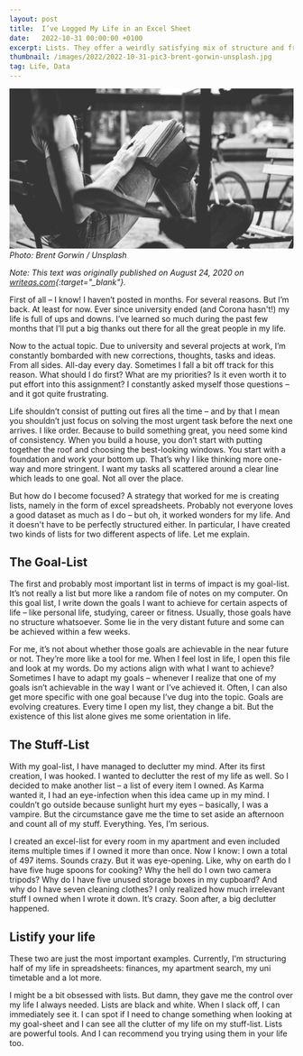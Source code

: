 ```yaml
---
layout: post
title:  I’ve Logged My Life in an Excel Sheet
date:   2022-10-31 00:00:00 +0100
excerpt: Lists. They offer a weirdly satisfying mix of structure and freedom of choice. Of clarity and exploration. And they can be incredibly useful.
thumbnail: /images/2022/2022-10-31-pic3-brent-gorwin-unsplash.jpg
tag: Life, Data
---
```


![](/images/2022/2022-10-31-pic3-brent-gorwin-unsplash.jpg)
*Photo: Brent Gorwin / Unsplash*

*Note: This text was originally published on August 24, 2020 on [writeas.com](https://hannybal.writeas.com/){:target="_blank"}.*

First of all – I know! I haven’t posted in months. For several reasons. But I’m back. At least for now. Ever since university ended (and Corona hasn't!) my life is full of ups and downs. I’ve learned so much during the past few months that I’ll put a big thanks out there for all the great people in my life.

Now to the actual topic. Due to university and several projects at work, I’m constantly bombarded with new corrections, thoughts, tasks and ideas. From all sides. All-day every day. Sometimes I fall a bit off track for this reason. What should I do first? What are my priorities? Is it even worth it to put effort into this assignment? I constantly asked myself those questions – and it got quite frustrating.

Life shouldn’t consist of putting out fires all the time – and by that I mean you shouldn’t just focus on solving the most urgent task before the next one arrives. I like order. Because to build something great, you need some kind of consistency. When you build a house, you don’t start with putting together the roof and choosing the best-looking windows. You start with a foundation and work your bottom up. That’s why I like thinking more one-way and more stringent. I want my tasks all scattered around a clear line which leads to one goal. Not all over the place.

But how do I become focused? A strategy that worked for me is creating lists, namely in the form of excel spreadsheets. Probably not everyone loves a good dataset as much as I do – but oh, it worked wonders for my life. And it doesn't have to be perfectly structured either. In particular, I have created two kinds of lists for two different aspects of life. Let me explain.

## The Goal-List

The first and probably most important list in terms of impact is my goal-list. It’s not really a list but more like a random file of notes on my computer. On this goal list, I write down the goals I want to achieve for certain aspects of life – like personal life, studying, career or fitness. Usually, those goals have no structure whatsoever. Some lie in the very distant future and some can be achieved within a few weeks.

For me, it’s not about whether those goals are achievable in the near future or not. They’re more like a tool for me. When I feel lost in life, I open this file and look at my words. Do my actions align with what I want to achieve? Sometimes I have to adapt my goals – whenever I realize that one of my goals isn’t achievable in the way I want or I’ve achieved it. Often, I can also get more specific with one goal because I’ve dug into the topic. Goals are evolving creatures. Every time I open my list, they change a bit. But the existence of this list alone gives me some orientation in life.

## The Stuff-List

With my goal-list, I have managed to declutter my mind. After its first creation, I was hooked. I wanted to declutter the rest of my life as well. So I decided to make another list – a list of every item I owned. As Karma wanted it, I had an eye-infection when this idea came up in my mind. I couldn’t go outside because sunlight hurt my eyes – basically, I was a vampire. But the circumstance gave me the time to set aside an afternoon and count all of my stuff. Everything. Yes, I’m serious.

I created an excel-list for every room in my apartment and even included items multiple times if I owned it more than once. Now I know: I own a total of 497 items. Sounds crazy. But it was eye-opening. Like, why on earth do I have five huge spoons for cooking? Why the hell do I own two camera tripods? Why do I have five unused storage boxes in my cupboard? And why do I have seven cleaning clothes? I only realized how much irrelevant stuff I owned when I wrote it down. It’s crazy. Soon after, a big declutter happened.

## Listify your life

These two are just the most important examples. Currently, I'm structuring half of my life in spreadsheets: finances, my apartment search, my uni timetable and a lot more.

I might be a bit obsessed with lists. But damn, they gave me the control over my life I always needed. Lists are black and white. When I slack off, I can immediately see it. I can spot if I need to change something when looking at my goal-sheet and I can see all the clutter of my life on my stuff-list. Lists are powerful tools. And I can recommend you trying using them in your life too.